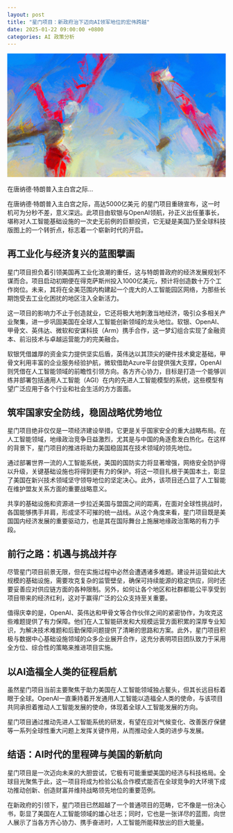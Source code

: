 ```yaml
---
layout: post
title: "星门项目：新政府治下迈向AI领军地位的宏伟跨越"
date: 2025-01-22 09:00:00 +0800
categories: AI 政策分析
---
```


![AI Leadership Abstract](/assets/images/posts/ai-abstract.jpg)

在唐纳德·特朗普入主白宫之际...


在唐纳德·特朗普入主白宫之际，高达5000亿美元
的星门项目重磅宣布，这一时机可为分秒不差，意义深远。此项目由软银与OpenAI领航，孙正义出任董事长，堪称对人工智能基础设施的一次史无前例的巨额投资，它无疑是美国乃至全球科技版图上的一个转折点，标志着一个崭新时代的开启。

## 再工业化与经济复兴的蓝图擘画

星门项目担负着引领美国再工业化浪潮的重任，这与特朗普政府的经济发展规划不谋而合。项目启动初期便在得克萨斯州投入1000亿美元，预计将创造数十万个工作岗位。未来，其将在全美范围内构建起一个庞大的人工智能园区网络，为那些长期饱受去工业化困扰的地区注入全新活力。

这一项目的影响力不止于创造就业，它还将极大地刺激当地经济，吸引众多相关产业聚集，进一步巩固美国在全球人工智能创新领域的龙头地位。软银、OpenAI、甲骨文、英伟达、微软和安谋科技（Arm）携手合作，这一梦幻组合实现了金融资本、前沿技术与卓越运营能力的完美融合。

软银凭借雄厚的资金实力提供坚实后盾，英伟达以其顶尖的硬件技术奠定基础，甲骨文利用丰富的企业服务经验护航，微软借助Azure平台提供强大支撑，OpenAI则凭借在人工智能领域的前瞻性引领方向。各方齐心协力，目标是打造一个能够训练并部署包括通用人工智能（AGI）在内的先进人工智能模型的系统，这些模型有望广泛应用于各个行业和社会生活的方方面面。

## 筑牢国家安全防线，稳固战略优势地位

星门项目绝非仅仅是一项经济建设举措，它更是关乎国家安全的重大战略布局。在人工智能领域，地缘政治竞争日益激烈，尤其是与中国的角逐愈发白热化。在这样的背景下，星门项目的推进将助力美国稳固其在技术领域的领先地位。

通过部署世界一流的人工智能系统，美国的国防实力将显著增强，网络安全防护得以升级，关键基础设施也将得到更有力的保护。将这一项目扎根于美国本土，彰显了美国在新兴技术领域坚守领导地位的坚定决心。此外，该项目还凸显了人工智能在维护盟友关系方面的重要战略意义。

共享的基础设施和资源进一步拉近美国与盟国之间的距离，在面对全球性挑战时，各国能够携手并肩，形成坚不可摧的统一战线。从这个角度来看，星门项目既是美国国内经济发展的重要驱动力，也是其在国际舞台上施展地缘政治策略的有力手段。

## 前行之路：机遇与挑战并存

尽管星门项目前景无限，但在实施过程中必然会遭遇诸多难题。建设并运营如此大规模的基础设施，需要攻克复杂的监管壁垒，确保可持续能源的稳定供应，同时还要妥善应对供应链方面的各种限制。另外，如何让各个地区和社群都能公平享受到项目带来的经济红利，这对于赢得广泛的公众支持至关重要。

值得庆幸的是，OpenAI、英伟达和甲骨文等合作伙伴之间的紧密协作，为攻克这些难题提供了有力保障。他们在人工智能研发和大规模运营方面积累的深厚专业知识，为解决技术难题和后勤保障问题提供了清晰的思路和方案。此外，星门项目积极与数据中心基础设施领域的众多企业展开合作，这充分表明项目团队致力于采用全方位、综合性的策略来推进项目实施。

## 以AI造福全人类的征程启航

虽然星门项目当前主要聚焦于助力美国在人工智能领域独占鳌头，但其长远目标着眼于全球。OpenAI一直秉持着开发通用人工智能以造福全人类的使命，与该项目共同承担着推动人工智能发展的使命，体现着全球人工智能发展的方向。

星门项目通过推动先进人工智能系统的研发，有望在应对气候变化、改善医疗保健等一系列全球性重大问题上发挥关键作用，从而推动全人类的进步与发展。

## 结语：AI时代的里程碑与美国的新航向

星门项目是一次迈向未来的大胆尝试，它极有可能重塑美国的经济与科技格局。全球目光聚焦于此，这一项目将成为检验公私合作模式能否在全球竞争的大环境下成功推动创新、创造财富并维持战略领先地位的重要范例。

在新政府的引领下，星门项目已然超越了一个普通项目的范畴，它不像是一份决心书，彰显了美国在人工智能领域的雄心壮志；同时，它也是一张详尽的蓝图，向世人展示了当各方齐心协力、携手奋进时，人工智能所能释放出的巨大能量。